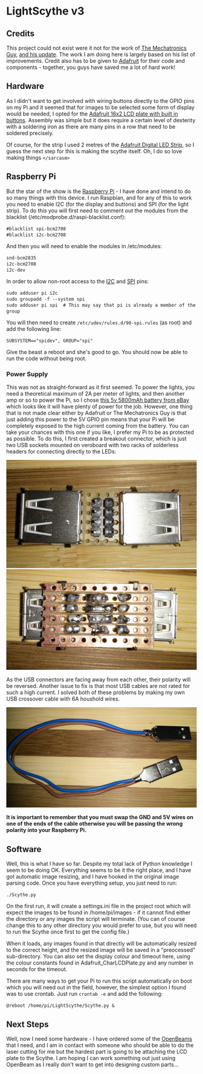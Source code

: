 # LightScythe v3 #
## Credits ##
This project could not exist were it not for the work of [The Mechatronics Guy][mech],
[and his update][mech2].  The work I am doing here is largely based on his list of
improvements.  Credit also has to be given to [Adafruit][adafruit] for their code and
components - together, you guys have saved me a lot of hard work!

## Hardware ##
As I didn't want to get involved with wiring buttons directly to the GPIO pins on my Pi
and it seemed that for images to be selected some form of display would be needed, I
opted for the [Adafruit 16x2 LCD plate with built in buttons][ada]. Assembly was simple
but it does require a certain level of dexterity with a soldering iron as there are many
pins in a row that need to be soldered precisely.

Of course, for the strip I used 2 metres of the [Adafruit Digital LED Strip][ada2], so
I guess the next step for this is making the scythe itself. Oh, I do so love making things
`</sarcasm>`

## Raspberry Pi ##
But the star of the show is the [Raspberry Pi][rpi] - I have done and intend to do so many
things with this device. I run Raspbian, and for any of this to work you need to enable I2C
(for the display and buttons) and SPI (for the light strip).  To do this you will first
need to comment out the modules from the blacklist (/etc/modprobe.d/raspi-blacklist.conf):

    #blacklist spi-bcm2708
    #blacklist i2c-bcm2708

And then you will need to enable the modules in /etc/modules:

    snd-bcm2835
    i2c-bcm2708
    i2c-dev

In order to allow non-root access to the [I2C][i2c] and [SPI][spi] pins:

    sudo adduser pi i2c
    sudo groupadd -f --system spi
    sudo adduser pi spi  # This may say that pi is already a member of the group

You will then need to create `/etc/udev/rules.d/90-spi.rules` (as root) and add
the following line:

    SUBSYSTEM=="spidev", GROUP="spi"

Give the beast a reboot and she's good to go.  You should now be able to run the
code without being root.

### Power Supply ###
This was not as straight-forward as it first seemed.  To power the lights, you need
a theoretical maximum of 2A per meter of lights, and then another amp or so to power
the Pi, so I chose [this 5v 5800mAh battery from eBay][battery] which looks like it
will have plenty of power for the job.  However, one thing that is not made clear
either by Adafruit or The Mechatronics Guy is that just adding this power to the 5V
GPIO pin means that your Pi will be completely exposed to the high current coming
from the battery.  You can take your chances with this one if you like, I prefer my
Pi to be as protected as possible.  To do this, I first created a breakout connector,
which is just two USB sockets mounted on veroboard with two racks of solderless headers
for connecting directly to the LEDs:

![Top down view of the power breakout](/images/connector-top.jpg?raw=true)
![A view of my not so excellent sodlering skills](/images/connector-bottom.jpg?raw=true)

As the USB connectors are facing away from each other, their polarity will be reversed.
Another issue to fix is that most USB cables are not rated for such a high current. I
solved both of these problems by making my own USB crossover cable with 6A houshold wires.

![My 6A crossover cable](/images/usb-crossover.jpg?raw=true)

**It is important to remember that you must swap the GND and 5V wires on one of the ends
of the cable otherwise you will be passing the wrong polarity into your Raspberry Pi.**

## Software ##
Well, this is what I have so far.  Despite my total lack of Python knowledge I seem
to be doing OK. Everything seems to be it the right place, and I have got automatic
image resizing, and I have hooked in the original image parsing code.  Once you have
everything setup, you just need to run:

    ./Scythe.py

On the first run, it will create a settings.ini file in the project root which will expect
the images to be found in /home/pi/images - if it cannot find either the directory or any
images the script will terminate.  (You can of course change this to any other directory
you would prefer to use, but you will need to run the Scythe once first to get the config
file.)

When it loads, any images found in that directly will be automatically resized to the
correct height, and the resized image will be saved in a "preocessed" sub-directory. You 
can also set the display colour and timeout here, using the colour constants found in 
Adafruit_CharLCDPlate.py and any number in seconds for the timeout.

There are many ways to get your Pi to run this script automatically on boot which you
will need out in the field, however, the simplest option I found was to use crontab. 
Just run `crontab -e` and add the following:

    @reboot /home/pi/LightScythe/Scythe.py &

## Next Steps ##
Well, now I need some hardware - I have ordered some of the [OpenBeams][openbeam] that
I need, and I am in contact with someone who should be able to do the laser cutting
for me but the hardest part is going to be attaching the LCD plate to the Scythe. I
am hoping I can work something out just using OpenBeam as I really don't want to get
into designing custom parts...

[mech]: https://sites.google.com/site/mechatronicsguy/lightscythe
[mech2]: https://sites.google.com/site/mechatronicsguy/lightscythe-v2
[adafruit]: https://learn.adafruit.com/light-painting-with-raspberry-pi
[ada]: https://learn.adafruit.com/adafruit-16x2-character-lcd-plus-keypad-for-raspberry-pi
[ada2]: https://learn.adafruit.com/digital-led-strip
[rpi]: http://www.raspberrypi.org/
[i2c]: http://skpang.co.uk/blog/archives/575
[spi]: http://quick2wire.com/non-root-access-to-spi-on-the-pi/
[openbeam]: http://www.openbeamusa.com/
[battery]: http://www.ebay.co.uk/itm/12V-3800mah-5V-USB-5800mah-DC-Rechargeable-Li-ion-Battery-Pack-with-UK-charger-/171337179921